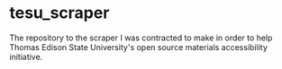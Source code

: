 # tesu_scraper
The repository to the scraper I was contracted to make in order to help Thomas Edison State University's open source materials accessibility initiative.
